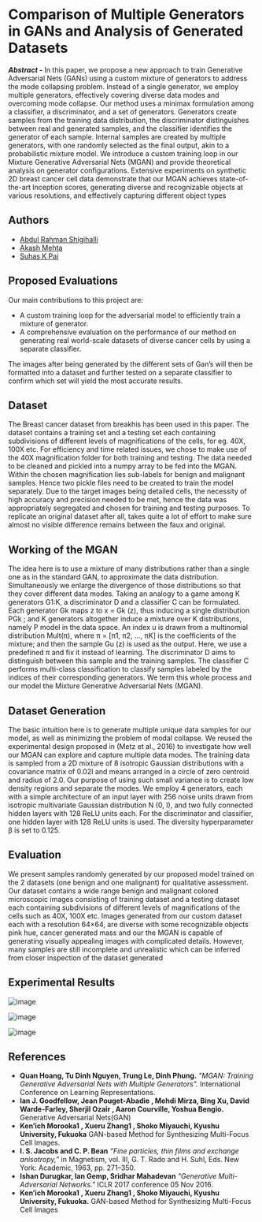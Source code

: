 
# Comparison of Multiple Generators in GANs and Analysis of Generated Datasets


**_Abstract -_** In this paper, we propose a new approach to train Generative Adversarial Nets (GANs) using a custom mixture of generators to address the mode collapsing problem. Instead of a single generator, we employ multiple generators, effectively covering diverse data modes and overcoming mode collapse. Our method uses a minimax formulation among a classifier, a discriminator, and a set of generators. Generators create samples from the training data distribution, the discriminator distinguishes between real and generated samples, and the classifier identifies the generator of each sample. Internal samples are created by multiple generators, with one randomly selected as the final output, akin to a probabilistic mixture model. We introduce a custom training loop in our Mixture Generative Adversarial Nets (MGAN) and provide theoretical analysis on generator configurations. Extensive experiments on synthetic 2D breast cancer cell data demonstrate that our MGAN achieves state-of-the-art Inception scores, generating diverse and recognizable objects at various resolutions, and effectively capturing different object types


## Authors

- [Abdul Rahman Shigihalli](https://www.github.com/abdul-bit)
- [Akash Mehta]([https://github.com/aanchal-n](https://www.linkedin.com/in/kash666/))
- [Suhas K Pai]([https://github.com/naren951](https://www.linkedin.com/in/k-suhas-pai/))



## Proposed Evaluations

Our main contributions to this project are: 
- A custom training loop for the adversarial model to efficiently train a mixture of generator.
- A comprehensive evaluation on the performance of our method on generating real world-scale datasets of diverse cancer cells by using a separate classifier.

The images after being generated by the different sets of
Gan’s will then be formatted into a dataset and further tested
on a separate classifier to confirm which set will yield the
most accurate results.


## Dataset

The Breast cancer dataset from breakhis has been used in
this paper. The dataset contains a training set and a testing
set each containing subdivisions of different levels of
magnifications of the cells, for eg. 40X, 100X etc. For
efficiency and time related issues, we chose to make use of
the 40X magnification folder for both training and testing.
The data needed to be cleaned and pickled into a numpy
array to be fed into the MGAN. Within the chosen
magnification lies sub-labels for benign and malignant
samples. Hence two pickle files need to be created to train
the model separately. Due to the target images being detailed
cells, the necessity of high accuracy and precision needed to
be met, hence the data was appropriately segregated and
chosen for training and testing purposes. To replicate an
original dataset after all, takes quite a lot of effort to make
sure almost no visible difference remains between the faux
and original.

## Working of the MGAN
The idea here is to use a mixture of many distributions
rather than a single one as in the standard GAN, to
approximate the data distribution. Simultaneously we
enlarge the divergence of those distributions so that they
cover different data modes.
Taking an analogy to a game among K generators G1:K,
a discriminator D and a classifier C can be formulated.
Each generator Gk maps z to x = Gk (z), thus inducing a
single distribution PGk ; and K generators altogether
induce a mixture over K distributions, namely
P model in the data space. An index u is drawn from a
multinomial distribution Mult(π), where π = [π1, π2, ...,
πK] is the coefficients of the mixture; and then the
sample Gu (z) is used as the output. Here, we use a
predefined π and fix it instead of learning. The
discriminator D aims to distinguish between this sample
and the training samples. The classifier C performs
multi-class classification to classify samples labeled by
the indices of their corresponding generators. We term
this whole process and our model the Mixture
Generative Adversarial Nets (MGAN).

##  Dataset Generation
The basic intuition here is to generate multiple unique
data samples for our model, as well as minimizing the
problem of modal collapse. We reused the experimental
design proposed in (Metz et al., 2016) to investigate how
well our MGAN can explore and capture multiple data
modes. The training data is sampled from a 2D mixture
of 8 isotropic Gaussian distributions with a covariance
matrix of 0.02I and means arranged in a circle of zero
centroid and radius of 2.0. Our purpose of using such
small variance is to create low density regions and
separate the modes. We employ 4 generators, each with a
simple architecture of an input layer with 256 noise units
drawn from isotropic multivariate Gaussian distribution
N (0, I), and two fully connected hidden layers with 128
ReLU units each. For the discriminator and classifier,
one hidden layer with 128 ReLU units is used. The
diversity hyperparameter β is set to 0.125.

## Evaluation
We present samples randomly generated by our proposed
model trained on the 2 datasets (one benign and one
malignant) for qualitative assessment. Our dataset
contains a wide range benign and malignant colored
microscopic images consisting of training dataset and a
testing dataset each containing subdivisions of different
levels of magnifications of the cells such as 40X, 100X
etc. Images generated from our custom dataset each with
a resolution 64×64, are diverse with some recognizable
objects pink hue, cancer generated mass and our the
MGAN is capable of generating visually appealing
images with complicated details. However, many
samples are still incomplete and unrealistic which can be
inferred from closer inspection of the dataset generated

## Experimental Results


![image](https://github.com/abdul-bit/Colorisation-of-Black-and-White-Images/assets/59999587/077a75e3-bb57-4fc2-869d-4677cab8f595)

![image](https://github.com/abdul-bit/Colorisation-of-Black-and-White-Images/assets/59999587/ce64364e-6d8c-4070-8b2d-8b4ddf099ed1)

![image](https://github.com/abdul-bit/Colorisation-of-Black-and-White-Images/assets/59999587/ba280c97-190d-4f67-b49b-1dd4129223b1)



## References

- **Quan Hoang, Tu Dinh Nguyen, Trung Le, Dinh Phung.**
 _"MGAN: Training Generative Adversarial Nets with Multiple Generators"._ International Conference on Learning Representations.
-  **Ian J. Goodfellow, Jean Pouget-Abadie , Mehdi Mirza, Bing Xu, David Warde-Farley, Sherjil Ozair , Aaron Courville, Yoshua Bengio.**
Generative Adversarial Nets(GAN)
-  **Ken’ich Morooka1 , Xueru Zhang1 , Shoko Miyauchi, Kyushu University, Fukuoka**
 GAN-based Method for Synthesizing Multi-Focus Cell Images.
-  **I. S. Jacobs and C. P. Bean**
 _“Fine particles, thin films and exchange
anisotropy,”_ in Magnetism, vol. III, G. T. Rado and H. Suhl, Eds. New
York: Academic, 1963, pp. 271–350.
- **Ishan Durugkar, Ian Gemp, Sridhar Mahadevan**
 _"Generative Multi-Adversarial Networks."_ ICLR 2017 conference 05 Nov 2016.
- **Ken’ich Morooka1 , Xueru Zhang1 , Shoko Miyauchi, Kyushu University, Fukuoka.** 
GAN-based Method for Synthesizing
Multi-Focus Cell Images
